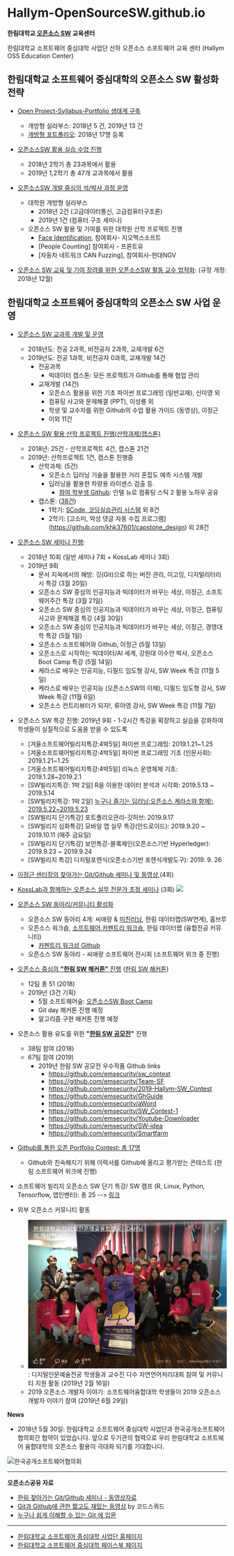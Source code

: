 # Hallym-OpenSourceSW.github.io
**한림대학교 [오픈소스 SW](https://github.com/Hallym-OpenSourceSW/Hallym-OpenSourceSW.github.io/blob/master/Sub_menu/WhatisOSS.md) 교육센터**

한림대학교 소프트웨어 중심대학 사업단 산하 오픈소스 소프트웨어 교육 센터 (Hallym OSS Education Center)

## 한림대학교 소프트웨어 중심대학의 오픈소스 SW 활성화 전략
  - [Open Project-Syllabus-Portfolio 생태계 구축](https://github.com/Hallym-OpenSourceSW/Hallym-OpenSourceSW.github.io/blob/master/Sub_menu/open_psp.md)
     - 개방형 실라부스: 2018년 5 건, 2019년 13 건
     - [개방형 포트폴리오](https://github.com/Hallym-OpenSourceSW/GitResumeContest): 2018년 17명 등록
     
  - [오픈소스SW 활용 실습 수업 진행](https://github.com/Hallym-OpenSourceSW/HLSWCourses) 
     - 2018년 2학기 총 23과목에서 활용
     - 2019년 1,2학기 총 47개 교과목에서 활용
  - [오픈소스SW 개발 중심의 석/박사 과정 운영](https://github.com/Hallym-OpenSourceSW/Hallym-OpenSourceSW.github.io/blob/master/Sub_menu/oss_grad.md)
     - 대학원 개방형 실라부스 
        - 2018년 2건 (고급데이터통신, 고급컴퓨터구조론)
        - 2019년 1건 (컴퓨터 구조 세미나)
     - 오픈소스 SW 활용 및 기여를 위한 대학원 산학 프로젝트 진행
        - [Face Identification](https://github.com/jeonggunlee/faceid), 참여회사- 지오멕스소프트  
        - [People Counting] 참여회사 - 프론트유
        - [자동차 네트워크 CAN Fuzzing], 참여회사-현대NGV
     
  - [오픈소스 SW 교육 및 기여 장려를 위한 오픈소스SW 활동 교수 업적화](./Sub_menu/rule.md): (규정 개정: 2018년 12월)

## 한림대학교 소프트웨어 중심대학의 오픈소스 SW 사업 운영
  - [오픈소스 SW 교과목 개발 및 운영](https://github.com/Hallym-OpenSourceSW/Hallym-OpenSourceSW.github.io/blob/master/Sub_menu/ossClass.md)
     - 2018년도: 전공 2과목, 비전공자 2과목, 교재개발 6건
     - 2019년도: 전공 1과목, 비전공자 0과목, 교재개발 14건
        - 전공과목
           - 빅데이터 캡스톤: 모든 프로젝트가 Github를 통해 협업 관리
        - 교재개발 (14건)
           - 오픈소스 활용을 위한 기초 파이썬 프로그래밍 (일반교재), 신미영 외
           - 컴퓨팅 사고와 문제해결 (PPT), 이성룡 외
           - 학생 및 교수자를 위한 Github의 수업 활용 가이드 (동영상), 이정근
           - 이외 11건
     
  - [오픈소스 SW 활용 산학 프로젝트 진행(산학과제/캡스톤)](https://github.com/Hallym-OpenSourceSW/Hallym-OpenSourceSW.github.io/blob/master/Sub_menu/oss-sanhak.md)
     - 2018년: 25건 - 산학프로젝트 4건, 캡스톤 21건
     - 2019년: 산학프로젝트 1건, 캡스톤 진행중
        - 산학과제: (5건)
           - 오픈소스 딥러닝 기술을 활용한 거리 혼잡도 예측 시스템 개발 
           - 딥러닝을 활용한 차량용 라이센스 검출 등.
              - [참여 학부생 Github](https://github.com/DeepLearningHB/NCS2Guide): 인텔 뉴로 컴퓨팅 스틱 2 활용 노하우 공유 
        - 캡스톤: ([38건](https://github.com/lab-lwc/20191_CapstoneDesign))
           - 1학기: [SCode, 코딩실습관리 시스템](https://github.com/BJ-Lim/Capstone_Design) 외 8건
           - 2학기: [고소미, 악성 댓글 자동 수집 프로그램] (https://github.com/khk37601/capstone_design) 외 28건
           
  - [오픈소스 SW 세미나 진행](https://github.com/Hallym-OpenSourceSW/Hallym-OpenSourceSW.github.io/blob/master/Sub_menu/ossSeminar.md):
     - 2018년 10회 (일반 세미나 7회 + KossLab 세미나 3회)
     - 2019년 9회
        - 문서 지옥에서의 해방: 깃(Git)으로 하는 버전 관리, 이고잉, 디지털리터리시 특강 (3월 20일)
        - 오픈소스 SW 중심의 인공지능과 빅데이터가 바꾸는 세상, 이정근, 소프트웨어주간 특강 (3월 21일)
        - 오픈소스 SW 중심의 인공지능과 빅데이터가 바꾸는 세상, 이정근, 컴퓨팅 사고와 문제해결 특강 (4월 30일)
        - 오픈소스 SW 중심의 인공지능과 빅데이터가 바꾸는 세상, 이정근, 경영대학 특강 (5월 1일)
        - 오픈소스 소프트웨어와 Github, 이정근 (5월 13일)
        - 오픈소스로 시작하는 빅데이터/AI 세계, 강원대 이수안 박사, 오픈소스 Boot Camp 특강 (5월 14일)
        - 케라스로 배우는 인공지능, 디필드 임도형 강사, SW Week 특강 (11월 5일)
        - 케라스로 배우는 인공지능 (오픈소스SW의 이해), 디필드 임도형 강사, SW Week 특강 (11월 6일)
        - 오픈소스 컨트리뷰터가 되자!, 류아영 강사, SW Week 특강 (11월 7일)

  - 오픈소스 SW 특강 진행: 2019년 9회 - 1-2시간 특강을 확장하고 실습을 강화하여 학생들이 실질적으로 도움을 받을 수 있도록 
     - [겨울소프트웨어빌리지특강:4박5일] 파이썬 프로그래밍: 2019.1.21~1.25
     - [겨울소프트웨어빌리지특강:4박5일] 파이썬 프로그래밍 기초 (인문사회): 2019.1.21~1.25
     - [겨울소프트웨어빌리지특강:4박5일] 리눅스 운영체제 기초: 2019.1.28~2019.2.1
     - [SW빌리지특강: 1박 2일] R을 이용한 데이터 분석과 시각화: 2019.5.13 ~ 2019.5.14
     - [SW빌리지특강: 1박 2일] [누구나 즐기는 딥러닝:오픈소스 케라스와 함께!: 2019.5.22~2019.5.23](https://github.com/jeonggunlee/OpenSourceKeras)
     - [SW빌리지 단기특강] 포트폴리오관리-깃허브: 2019.9.17
     - [SW빌리지 심화특강] 모바일 앱 실무 특강(안드로이드): 2019.9.20 ~ 2019.10.11 (매주 금요일)
     - [SW빌리지 단기특강] 보안특강-블록체인(오픈소스기반 Hyperledger): 2019.9.23 ~ 2019.9.24 
     - [SW빌리지 특강] 디지털포렌식(오픈소스기반 포렌식개발도구):  2019. 9. 26
     
     
  - [이정근 센터장의 찾아가는 Git/Github 세미나 및 동영상 ](https://github.com/Hallym-OpenSourceSW/Hallym-OpenSourceSW.github.io/blob/master/Sub_menu/gitSeminar.md) (4회)
  - [KossLab과 함께하는 오픈소스 실무 전문가 초정 세미나](https://github.com/Hallym-OpenSourceSW/Hallym-OpenSourceSW.github.io/blob/master/Sub_menu/kossLab.md) (3회) <img src="./img/kosslab_icon.PNG" width="100px" >

  - [오픈소스 SW 동아리/커뮤니티 활성화](https://github.com/Hallym-OpenSourceSW/Hallym-OpenSourceSW.github.io/blob/master/Sub_menu/oss_community.md)
     - 오픈소스 SW 동아리 4개: 씨애랑 & [미친러닝](https://github.com/jeonggunlee/MichinLearning), 한림 데이터랩(SW연계), 홈브루
     - 오픈소스 워크숍, [소프트웨어 카펜트리 워크숍](https://statkclee.github.io/2018-10-27-hallym/?fbclid=IwAR0MOtAW5EAYyg0VCzGXV5njSDntFtRk65ZambRti-lwjfh28LI4aFv2WLc), 한림 데이터랩 (융합전공 커뮤니티)
         * [카펜트리 워크샵 Github](https://github.com/statkclee/2018-10-27-hallym)
     - 오픈소스 SW 동아리 - 씨애랑 소프트웨어 전시회 (소프트웨어 위크 중 진행)
  - [오픈소스 중심의 **"한림 SW 해커톤"** 진행](https://github.com/Hallym-OpenSourceSW/Hallym-OpenSourceSW.github.io/blob/master/Sub_menu/osshack.md) ([한림 SW 해커톤](https://sites.google.com/view/hlsw-hackathon/home))
     - 12팀 총 51 (2018)
     - 2019년 (3건 기획)
        - 5월 소프트웨어숲: [오픈소스SW Boot Camp](https://github.com/Hallym-OpenSourceSW/HL_Contributhon)
        - Git day 해커톤 진행 예정
        - 알고리즘 구현 해커톤 진행 예정
  - 오픈소스 활용 유도를 위한 **"[한림 SW 공모전](./Sub_menu/sw_contest.md)"** 진행
     - 38팀 참여 (2018)
     - 67팀 참여 (2019)
        - 2019년 한림 SW 공모전 우수작품 Github links
            - https://github.com/emsecurity/sw_contest
            - https://github.com/emsecurity/Team-SF
            - https://github.com/emsecurity/2019-Hallym-SW_Contest
            - https://github.com/emsecurity/GhGuide
            - https://github.com/emsecurity/aWord
            - https://github.com/emsecurity/SW_Contest-1
            - https://github.com/emsecurity/Youtube-Downloader
            - https://github.com/emsecurity/SW-idea
            - https://github.com/emsecurity/Smartfarm
            
  - [Github를 통한 오픈 Portfolio Contest: 총 17명 ](https://github.com/Hallym-OpenSourceSW/GitResumeContest)
     - Github와 친숙해지기 위해 이력서를 Github에 올리고 평가받는 콘테스트 (한림 소프트웨어 위크에 진행)
  - 소프트웨어 빌리지 오픈소스 SW 단기 특강/ SW 캠프 (R, Linux, Python, Tensorflow, 앱인벤터): 총 25 --> [링크](http://hlsw.hallym.ac.kr/board/course)
    
  - 외부 오픈소스 커뮤니티 활동
     - ![LangCon 2019](https://github.com/Hallym-OpenSourceSW/Hallym-OpenSourceSW.github.io/blob/master/img/langcon.JPG): 디지털인문예술전공 학생들과 교수진 다수 자연언어처리대회 참여 및 커뮤니티 지원 활동 (2019년 2월 16일)
     - 2019 오픈소스 개발자 이야기: 소프트웨어융합대학 학생들이 2019 오픈소스 개발자 이야기 참여 (2019년 6월 29일)
     
  
  

**News**
  - 2018년 5월 30일: 한림대학교 소프트웨어 중심대학 사업단과 한국공개소프트웨어협의회간 협약이 있었습니다. 앞으로 두기관의 협력으로 우리 한림대학교 소프트웨어 융합대학의 오픈소스 활용이 극대화 되기를 기대합니다. 

![한국공개소프트웨어협의회 ](https://github.com/Hallym-OpenSourceSW/Hallym-OpenSourceSW.github.io/blob/master/img/KakaoTalk_20180530_142512965.jpg)


* * *

**오픈소스공유 자료**
   - [한림 찾아가는 Git/Github 세미나 - 동영상자료](https://www.youtube.com/playlist?list=PLKZ28p5qq0DFioGVK9Og8VTmHmmosrb8g)
   - [Git과 Github에 관한 짧고도 재밌는 동영상](https://www.youtube.com/playlist?list=PLAHa1zfLtLiPrxoBo9a1HVmauvE2Mn3xX) by 
코드스쿼드
   - [누구나 쉽게 이해할 수 있는 Git 에 입문](https://backlog.com/git-tutorial/kr/)


*  *  *

- [한림대학교 소프트웨어 중심대학 사업단 홈페이지](http://hlsw.hallym.ac.kr/)
- [한림대학교 소프트웨어 중심대학 페이스북 페이지](https://www.facebook.com/HALLYMSOFTWARE/)

